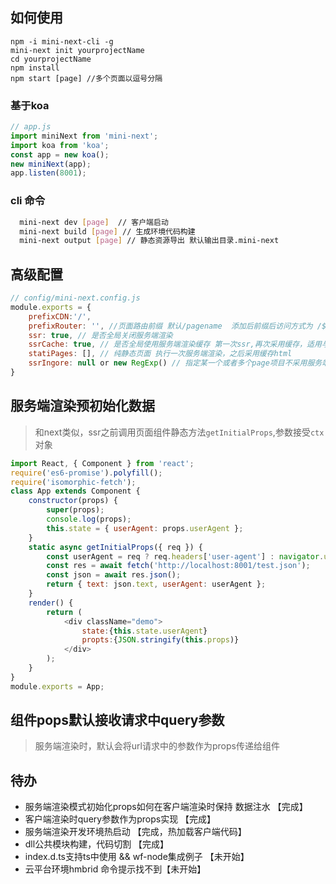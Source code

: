 ## 如何使用
```
npm -i mini-next-cli -g
mini-next init yourprojectName
cd yourprojectName
npm install 
npm start [page] //多个页面以逗号分隔
```

### 基于koa
```js
// app.js
import miniNext from 'mini-next';
import koa from 'koa';
const app = new koa();
new miniNext(app);
app.listen(8001);
```

### cli 命令
```sh  
  mini-next dev [page]  // 客户端启动
  mini-next build [page] // 生成环境代码构建
  mini-next output [page] // 静态资源导出 默认输出目录.mini-next
```


## 高级配置
```js
// config/mini-next.config.js
module.exports = {
    prefixCDN:'/',
    prefixRouter: '', //页面路由前缀 默认/pagename  添加后前缀后访问方式为 /${prefixRouter}/pagename
    ssr: true, // 是否全局关闭服务端渲染
    ssrCache: true, // 是否全局使用服务端渲染缓存 第一次ssr,再次采用缓存，适用与存静态资源或者所有人访问的页面都是一样的工程
    statiPages: [], // 纯静态页面 执行一次服务端渲染，之后采用缓存html
    ssrIngore: null or new RegExp() // 指定某一个或者多个page项目不采用服务端渲染 
}
```

## 服务端渲染预初始化数据
> 和next类似，ssr之前调用页面组件静态方法`getInitialProps`,参数接受`ctx`对象
```js
import React, { Component } from 'react';
require('es6-promise').polyfill();
require('isomorphic-fetch');
class App extends Component {
    constructor(props) {
        super(props);
        console.log(props);
        this.state = { userAgent: props.userAgent };
    }
    static async getInitialProps({ req }) {
        const userAgent = req ? req.headers['user-agent'] : navigator.userAgent;
        const res = await fetch('http://localhost:8001/test.json');
        const json = await res.json();
        return { text: json.text, userAgent: userAgent };
    }
    render() {
        return (
            <div className="demo">
                state:{this.state.userAgent}
                propts:{JSON.stringify(this.props)}
            </div>
        );
    }
}
module.exports = App;
```

## 组件pops默认接收请求中query参数
> 服务端渲染时，默认会将url请求中的参数作为props传递给组件



##  待办
 - 服务端渲染模式初始化props如何在客户端渲染时保持 数据注水 【完成】
 - 客户端渲染时query参数作为props实现 【完成】
 - 服务端渲染开发环境热启动 【完成，热加载客户端代码】
 - dll公共模块构建，代码切割 【完成】
 - index.d.ts支持ts中使用 && wf-node集成例子 【未开始】
 - 云平台环境hmbrid 命令提示找不到【未开始】
